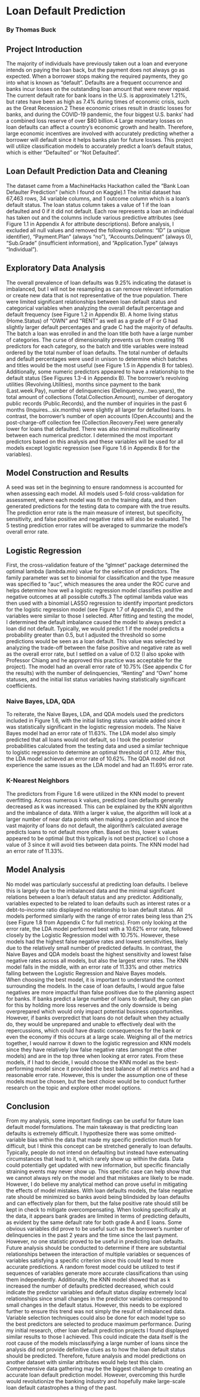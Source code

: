 # Loan Default Prediction
### By Thomas Buck

## Project Introduction
The majority of individuals have previously taken out a loan and everyone intends on paying the loan back, but the payment does not always go as expected. When a borrower stops making the required payments, they go into what is known as “default”. Defaults are a frequent occurrence and banks incur losses on the outstanding loan amount that were never repaid. The current default rate for bank loans in the U.S. is approximately 1.21%, but rates have been as high as 7.4% during times of economic crisis, such as the Great Recession.2 These economic crises result in drastic losses for banks, and during the COVID-19 pandemic, the four biggest U.S. banks’ had a combined loss reserve of over $80 billion.4 Large monetary losses on loan defaults can affect a country’s economic growth and health. Therefore, large economic incentives are involved with accurately predicting whether a borrower will default since it helps banks plan for future losses. This project will utilize classification models to accurately predict a loan’s default status, which is either “Defaulted” or “Not Defaulted”.

## Loan Default Prediction Data and Cleaning
The dataset came from a MachineHacks Hackathon called the “Bank Loan Defaulter Prediction” (which I found on Kaggle).1 The initial dataset has 67,463 rows, 34 variable columns, and 1 outcome column which is a loan’s default status. The loan status column takes a value of 1 if the loan defaulted and 0 if it did not default. Each row represents a loan an individual has taken out and the columns include various predictive attributes (see Figure 1.1 in Appendix A for attribute descriptions). Before analysis, I excluded all null values and removed the following columns: “ID” (a unique identifier), “Payment.Plan” (always “no”), “Accounts.Delinquent” (always 0), “Sub.Grade” (insufficient information), and “Application.Type” (always “Individual”). 

## Exploratory Data Analysis
The overall prevalence of loan defaults was 9.25% indicating the dataset is imbalanced, but I will not be resampling as can remove relevant information or create new data that is not representative of the true population. There were limited significant relationships between loan default status and categorical variables when analyzing the overall default percentage and default frequency (see Figure 1.2 in Appendix B). A home living status (Home.Status) of “OWN” and “RENT” as well as a grade of F or G had slightly larger default percentages and grade C had the majority of defaults. The batch a loan was enrolled in and the loan title both have a large number of categories. The curse of dimensionality prevents us from creating 116 predictors for each category, so the batch and title variables were instead ordered by the total number of loan defaults. The total number of defaults and default percentages were used in unison to determine which batches and titles would be the most useful (see Figure 1.5 in Appendix B for tables).
Additionally, some numeric predictors appeared to have a relationship to the default status (See Figures 1.3-4 in Appendix B). The borrower’s revolving utilities (Revolving.Utilities), months since payment to the bank (Last.week.Pay), number of delinquencies (Delinquency…two.years), the total amount of collections (Total.Collection.Amount), number of derogatory public records (Public.Records), and the number of inquiries in the past 6 months (Inquires…six.months) were slightly all larger for defaulted loans. In contrast, the borrower’s number of open accounts (Open.Accounts) and the post-charge-off collection fee (Collection.Recovery.Fee) were generally lower for loans that defaulted. There was also minimal multicollinearity between each numerical predictor. 
I determined the most important predictors based on this analysis and these variables will be used for all models except logistic regression (see Figure 1.6 in Appendix B for the variables).

## Model Construction and Results
A seed was set in the beginning to ensure randomness is accounted for when assessing each model. All models used 5-fold cross-validation for assessment, where each model was fit on the training data, and then generated predictions for the testing data to compare with the true results. The prediction error rate is the main measure of interest, but specificity, sensitivity, and false positive and negative rates will also be evaluated. The 5 testing prediction error rates will be averaged to summarize the model’s overall error rate. 

## Logistic Regression
First, the cross-validation feature of the “glmnet” package determined the optimal lambda (lambda.min) value for the selection of predictors. The family parameter was set to binomial for classification and the type measure was specified to “auc”, which measures the area under the ROC curve and helps determine how well a logistic regression model classifies positive and negative outcomes at all possible cutoffs.3 The optimal lambda value was then used with a binomial LASSO regression to identify important predictors for the logistic regression model (see Figure 1.7 of Appendix C), and the variables were similar to those I selected. 
After fitting and testing the model, I determined the default imbalance caused the model to always predict a loan did not default. Typically, we would predict 1 if the model predicts a probability greater than 0.5, but I adjusted the threshold so some predictions would be seen as a loan default. This value was selected by analyzing the trade-off between the false positive and negative rate as well as the overall error rate, but I settled on a value of 0.12 (I also spoke with Professor Chiang and he approved this practice was acceptable for the project). The model had an overall error rate of 10.75% (See appendix C for the results) with the number of delinquencies, “Renting” and “Own” home statuses, and the initial list status variables having statistically significant coefficients.

### Naive Bayes, LDA, QDA
To reiterate, the Naive Bayes, LDA, and QDA models used the predictors included in Figure 1.6, with the initial listing status variable added since it was statistically significant in the logistic regression models. The Naive Bayes model had an error rate of 11.63%. The LDA model also simply predicted that all loans would not default, so I took the posterior probabilities calculated from the testing data and used a similar technique to logistic regression to determine an optimal threshold of 0.12. After this, the LDA model achieved an error rate of 10.62%. The QDA model did not experience the same issues as the LDA model and had an 11.69% error rate. 

### K-Nearest Neighbors
The predictors from Figure 1.6 were utilized in the KNN model to prevent overfitting. Across numerous k values, predicted loan defaults generally decreased as k was increased. This can be explained by the KNN algorithm and the imbalance of data. With a larger k value, the algorithm will look at a larger number of near data points when making a prediction and since the vast majority of loans do not default, the algorithm’s calculated average predicts loans to not default more often. Based on this, lower k values appeared to be optimal (but this typically is not best practice) so I chose a value of 3 since it will avoid ties between data points. The KNN model had an error rate of 11.33%. 

## Model Analysis

No model was particularly successful at predicting loan defaults. I believe this is largely due to the imbalanced data and the minimal significant relations between a loan’s default status and any predictor. Additionally, variables expected to be related to loan defaults such as interest rates or a debt-to-income ratio displayed no relationship to loan default status. 
All models performed similarly with the range of error rates being less than 2% (see Figure 1.8 from Appendix C for full metrics). From only looking at the error rate, the LDA model performed best with a 10.62% error rate, followed closely by the Logistic Regression model with 10.75%. However, these models had the highest false negative rates and lowest sensitivities, likely due to the relatively small number of predicted defaults. In contrast, the Naive Bayes and QDA models boast the highest sensitivity and lowest false negative rates across all models, but also the largest error rates. The KNN model falls in the middle, with an error rate of 11.33% and other metrics falling between the Logistic Regression and Naive Bayes models.  
When choosing the best model, it is important to understand the context surrounding the models. In the case of loan defaults, I would argue false negatives are more impactful than false positives due to the planning aspect for banks. If banks predict a large number of loans to default, they can plan for this by holding more loss reserves and the only downside is being overprepared which would only impact potential business opportunities. However, if banks overpredict that loans do not default when they actually do, they would be unprepared and unable to effectively deal with the repercussions, which could have drastic consequences for the bank or even the economy if this occurs at a large scale. 
Weighing all of the metrics together, I would narrow it down to the logistic regression and KNN models since they have relatively low false negative rates (amongst the other models) and are in the top three when looking at error rates. From these models, if I had to decide, I would choose the KNN model as the best-performing model since it provided the best balance of all metrics and had a reasonable error rate. However, this is under the assumption one of these models must be chosen, but the best choice would be to conduct further research on the topic and explore other model options.  

## Conclusion
From my analysis, some important findings can be useful for future loan default model formulations. The main takeaway is that predicting loan defaults is extremely difficult. I hypothesize there was some omitted-variable bias within the data that made my specific prediction much for difficult, but I think this concept can be stretched generally to loan defaults. Typically, people do not intend on defaulting but instead have extenuating circumstances that lead to it, which rarely show up within the data. Data could potentially get updated with new information, but specific financially straining events may never show up. This specific case can help show that we cannot always rely on the model and that mistakes are likely to be made. However, I do believe my analytical method can prove useful in mitigating the effects of model mistakes. With loan defaults models, the false negative rate should be minimized so banks avoid being blindsided by loan defaults and can effectively plan for them, but the false positive rate should still be kept in check to mitigate overcompensating. 
When looking specifically at the data, it appears bank grades are limited in terms of predicting defaults, as evident by the same default rate for both grade A and E loans. Some obvious variables did prove to be useful such as the borrower’s number of delinquencies in the past 2 years and the time since the last payment. However, no one statistic proved to be useful in predicting loan defaults. Future analysis should be conducted to determine if there are substantial relationships between the interaction of multiple variables or sequences of variables satisfying a specific criterion since this could lead to more accurate predictions. A random forest model could be utilized to test if sequences of variables generate more accurate classifications than using them independently. Additionally, the KNN model showed that as k increased the number of defaults predicted decreased, which could indicate the predictor variables and default status display extremely local relationships since small changes in the predictor variables correspond to small changes in the default status. However, this needs to be explored further to ensure this trend was not simply the result of imbalanced data. Variable selection techniques could also be done for each model type so the best predictors are selected to produce maximum performance.
During my initial research, other loan default prediction projects I found displayed similar results to those I achieved. This could indicate the data itself is the root cause of the models misclassifying a large number of loans since the analysis did not provide definitive clues as to how the loan default status should be predicted. Therefore, future analysis and model predictions on another dataset with similar attributes would help test this claim. Comprehensive data gathering may be the biggest challenge to creating an accurate loan default prediction model. However, overcoming this hurdle would revolutionize the banking industry and hopefully make large-scale loan default catastrophes a thing of the past.

